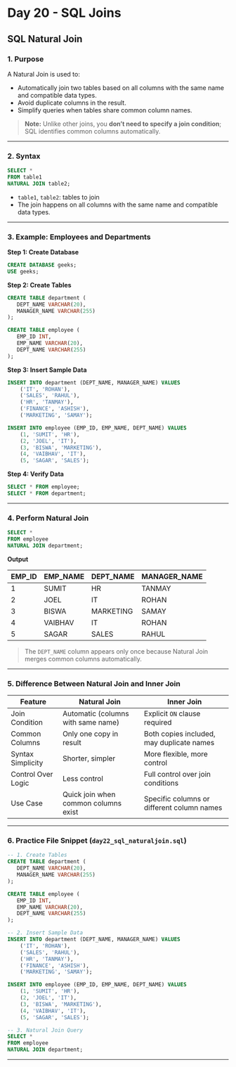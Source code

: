 # **Day 20 - SQL Joins**

## SQL Natural Join

### **1. Purpose**

A Natural Join is used to:

* Automatically join two tables based on all columns with the same name and compatible data types.
* Avoid duplicate columns in the result.
* Simplify queries when tables share common column names.

> **Note:** Unlike other joins, you **don’t need to specify a join condition**; SQL identifies common columns automatically.

---

### **2. Syntax**

```sql
SELECT *
FROM table1
NATURAL JOIN table2;
```

* `table1`, `table2`: tables to join
* The join happens on all columns with the same name and compatible data types.

---

### **3. Example: Employees and Departments**

**Step 1: Create Database**

```sql
CREATE DATABASE geeks;
USE geeks;
```

**Step 2: Create Tables**

```sql
CREATE TABLE department (
   DEPT_NAME VARCHAR(20),
   MANAGER_NAME VARCHAR(255)
);

CREATE TABLE employee (
   EMP_ID INT,
   EMP_NAME VARCHAR(20),
   DEPT_NAME VARCHAR(255)
);
```

**Step 3: Insert Sample Data**

```sql
INSERT INTO department (DEPT_NAME, MANAGER_NAME) VALUES  
    ('IT', 'ROHAN'),  
    ('SALES', 'RAHUL'),  
    ('HR', 'TANMAY'),  
    ('FINANCE', 'ASHISH'),  
    ('MARKETING', 'SAMAY');

INSERT INTO employee (EMP_ID, EMP_NAME, DEPT_NAME) VALUES  
    (1, 'SUMIT', 'HR'),  
    (2, 'JOEL', 'IT'),  
    (3, 'BISWA', 'MARKETING'),  
    (4, 'VAIBHAV', 'IT'),  
    (5, 'SAGAR', 'SALES');
```

**Step 4: Verify Data**

```sql
SELECT * FROM employee;
SELECT * FROM department;
```

---

### **4. Perform Natural Join**

```sql
SELECT *
FROM employee
NATURAL JOIN department;
```

**Output**

| EMP_ID | EMP_NAME | DEPT_NAME | MANAGER_NAME |
| ------ | -------- | --------- | ------------ |
| 1      | SUMIT    | HR        | TANMAY       |
| 2      | JOEL     | IT        | ROHAN        |
| 3      | BISWA    | MARKETING | SAMAY        |
| 4      | VAIBHAV  | IT        | ROHAN        |
| 5      | SAGAR    | SALES     | RAHUL        |

> The `DEPT_NAME` column appears only once because Natural Join merges common columns automatically.

---

### **5. Difference Between Natural Join and Inner Join**

| Feature            | Natural Join                         | Inner Join                                 |
| ------------------ | ------------------------------------ | ------------------------------------------ |
| Join Condition     | Automatic (columns with same name)   | Explicit `ON` clause required              |
| Common Columns     | Only one copy in result              | Both copies included, may duplicate names  |
| Syntax Simplicity  | Shorter, simpler                     | More flexible, more control                |
| Control Over Logic | Less control                         | Full control over join conditions          |
| Use Case           | Quick join when common columns exist | Specific columns or different column names |

---

### **6. Practice File Snippet (`day22_sql_naturaljoin.sql`)**

```sql
-- 1. Create Tables
CREATE TABLE department (
   DEPT_NAME VARCHAR(20),
   MANAGER_NAME VARCHAR(255)
);

CREATE TABLE employee (
   EMP_ID INT,
   EMP_NAME VARCHAR(20),
   DEPT_NAME VARCHAR(255)
);

-- 2. Insert Sample Data
INSERT INTO department (DEPT_NAME, MANAGER_NAME) VALUES  
    ('IT', 'ROHAN'),  
    ('SALES', 'RAHUL'),  
    ('HR', 'TANMAY'),  
    ('FINANCE', 'ASHISH'),  
    ('MARKETING', 'SAMAY');

INSERT INTO employee (EMP_ID, EMP_NAME, DEPT_NAME) VALUES  
    (1, 'SUMIT', 'HR'),  
    (2, 'JOEL', 'IT'),  
    (3, 'BISWA', 'MARKETING'),  
    (4, 'VAIBHAV', 'IT'),  
    (5, 'SAGAR', 'SALES');

-- 3. Natural Join Query
SELECT *
FROM employee
NATURAL JOIN department;
```

---
